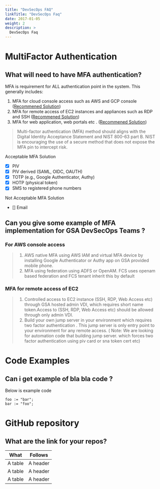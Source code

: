 ```yaml
---
title: "DevSecOps FAQ"
linkTitle: "DevSecOps Faq"
date: 2017-01-05
weight: 2
description: >
  DevSecOps Faq
---
```



# MultiFactor Authentication 


## What will need to have MFA authentication? 

MFA is requirement for ALL authentication point in the system. This generally includes:
1. MFA for cloud console access such as AWS and GCP console ([Recommened Solution](https://gohugo.io))
2. MFA for remote access of EC2 instances and appliances such as RDP and SSH ([Recommened Solution](https://gohugo.io))
3. MFA for web application, web portals etc . ([Recommened Solution](https://gohugo.io))

> Multi-factor authentication (MFA) method should aligns with the Digital Identity Acceptance Statement and NIST 800-63 part B. NIST is encouraging the use of a secure method that does not expose the MFA pin to intercept risk. 

 Acceptable MFA Solution

- [x] PIV
- [x] PIV derived (SAML, OIDC, OAUTH)
- [x] TOTP (e.g., Google Authenticator, Authy)
- [x] HOTP (physical token)
- [x] SMS to registered phone numbers

 Not Acceptable MFA Solution
 - [] Email


 

## Can you give some example of MFA implementation for GSA DevSecOps Teams ?

### For AWS console access  

> 1. AWS native MFA using AWS IAM and virtual MFA device by installing Google Authenticator or Authy app on GSA provided mobile phone.
> 2. MFA using federation using ADFS or OpenAM. FCS uses openam based federation and FCS tenant inherit this by default

### MFA for remote access of EC2

> 1. Controlled access to EC2 instance (SSH, RDP, Web Access etc) through GSA hosted admin VDI, which requires short name token.Access to (SSH, RDP, Web Access etc) should be allowed through only admin VDI.
> 2. Build your own jump server in your environment which requires two factor authentication . This jump server is only entry point to your environment for any remote access. ( Note: We are looking for automation code that building jump server. which forces two factor authentication using piv card or sna token cert etc) 


# Code Examples

## Can i get example of bla bla code ?

Below is example code

```
foo := "bar";
bar := "foo";
```

# GitHub repository 

## What are the link for your repos? 

| What      | Follows         |
|-----------|-----------------|
| A table   | A header        |
| A table   | A header        |
| A table   | A header        |
